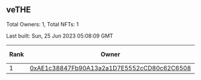 ## veTHE

Total Owners: 1, Total NFTs: 1

Last built: Sun, 25 Jun 2023 05:08:09 GMT

| Rank | Owner | Voting Power | Influence | NFTs Id |
| --- | --- | --- | --- | --- |
  | 1 | [0xAE1c38847Fb90A13a2a1D7E5552cCD80c62C6508](https://debank.com/profile/0xAE1c38847Fb90A13a2a1D7E5552cCD80c62C6508?chain=bsc) | 2,298,180.692 | 4.11079% | 1 |